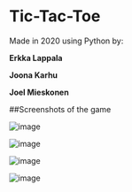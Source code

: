 # Tic-Tac-Toe

Made in 2020 using Python by:

**Erkka Lappala**

**Joona Karhu**

**Joel Mieskonen**

##Screenshots of the game

![image](https://user-images.githubusercontent.com/56801084/212374380-88b37479-1c64-4683-8c38-36dd057ea688.png)

![image](https://user-images.githubusercontent.com/56801084/212374402-7f75417b-561a-435a-9812-d589c2a85c20.png)

![image](https://user-images.githubusercontent.com/56801084/212374426-13dc27ca-ecef-403b-bf9e-a27746da9254.png)

![image](https://user-images.githubusercontent.com/56801084/212374517-636222f5-a056-4195-91c2-1340b530013d.png)
